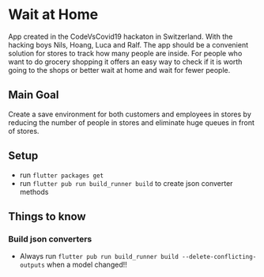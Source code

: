 # Wait at Home

App created in the CodeVsCovid19 hackaton in Switzerland. With the hacking boys Nils, Hoang, Luca and Ralf.
The app should be a convenient solution for stores to track how many people are inside.
For people who want to do grocery shopping it offers an easy way to check if it is worth going to
the shops or better wait at home and wait for fewer people.

## Main Goal
Create a save environment for both customers and employees in stores by reducing the number of people in stores and eliminate huge queues in front of stores.

## Setup
- run `flutter packages get`
- run `flutter pub run build_runner build` to create json converter methods

## Things to know

### Build json converters
- Always run `flutter pub run build_runner build --delete-conflicting-outputs` when a model changed!!